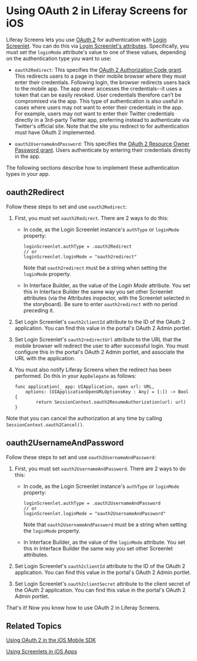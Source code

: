 # Using OAuth 2 in Liferay Screens for iOS

Liferay Screens lets you use 
[OAuth 2](https://oauth.net/2/) 
for authentication with 
[Login Screenlet](/develop/reference/-/knowledge_base/7-0/loginscreenlet-for-ios). 
You can do this via 
[Login Screenlet's attributes](/develop/reference/-/knowledge_base/7-0/loginscreenlet-for-ios#attributes). 
Specifically, you must set the `loginMode` attribute's value to one of these 
values, depending on the authentication type you want to use: 

-   `oauth2Redirect`: This specifies the 
    [OAuth 2 Authorization Code grant](https://oauth.net/2/grant-types/authorization-code/). 
    This redirects users to a page in their mobile browser where they must enter 
    their credentials. Following login, the browser redirects users back to the 
    mobile app. The app never accesses the credentials--it uses a token that can 
    be easily revoked. User credentials therefore can't be compromised via the 
    app. This type of authentication is also useful in cases where users may not 
    want to enter their credentials in the app. For example, users may not want 
    to enter their Twitter credentials directly in a 3rd-party Twitter app, 
    preferring instead to authenticate via Twitter's official site. Note that 
    the site you redirect to for authentication must have OAuth 2 implemented. 

-   `oauth2UsernameAndPassword`: This specifies the 
    [OAuth 2 Resource Owner Password grant](https://oauth.net/2/grant-types/password/). 
    Users authenticate by entering their credentials directly in the app. 

The following sections describe how to implement these authentication types in 
your app. 

## oauth2Redirect

Follow these steps to set and use `oauth2Redirect`: 

1.  First, you must set `oauth2Redirect`. There are 2 ways to do this: 

    -   In code, as the Login Screenlet instance's `authType` or `loginMode` 
        property:

            loginScreenlet.authType = .oauth2Redirect
            // or
            loginScreenlet.loginMode = "oauth2redirect"

        Note that `oauth2redirect` must be a string when setting the `loginMode` 
        property. 

    -   In Interface Builder, as the value of the *Login Mode* attribute. You 
        set this in Interface Builder the same way you set other Screenlet 
        attributes (via the Attributes inspector, with the Screenlet selected in
        the storyboard). Be sure to enter `oauth2redirect` with no period 
        preceding it. 

2.  Set Login Screenlet's `oauth2clientId` attribute to the ID of the OAuth 2 
    application. You can find this value in the portal's OAuth 2 Admin portlet. 

3.  Set Login Screenlet's `oauth2redirectUrl` attribute to the URL that the 
    mobile browser will redirect the user to after successful login. You must 
    configure this in the portal's OAuth 2 Admin portlet, and associate the URL 
    with the application. 

4.  You must also notify Liferay Screens when the redirect has been performed. 
    Do this in your `AppDelegate` as follows: 

        func application(_ app: UIApplication, open url: URL, 
            options: [UIApplicationOpenURLOptionsKey : Any] = [:]) -> Bool {
                return SessionContext.oauth2ResumeAuthorization(url: url)
        }

Note that you can cancel the authorization at any time by calling 
`SessionContext.oauth2Cancel()`. 

## oauth2UsernameAndPassword

Follow these steps to set and use `oauth2UsernameAndPassword`: 

1.  First, you must set `oauth2UsernameAndPassword`. There are 2 ways to do 
    this: 

    -   In code, as the Login Screenlet instance's `authType` or `loginMode` 
        property:

            loginScreenlet.authType = .oauth2UsernameAndPassword
            // or
            loginScreenlet.loginMode = "oauth2UsernameAndPassword"

        Note that `oauth2UsernameAndPassword` must be a string when setting the 
        `loginMode` property. 

    -   In Interface Builder, as the value of the `loginMode` attribute. You set 
        this in Interface Builder the same way you set other Screenlet 
        attributes. 

2.  Set Login Screenlet's `oauth2clientId` attribute to the ID of the OAuth 2 
    application. You can find this value in the portal's OAuth 2 Admin portlet. 

3.  Set Login Screenlet's `oauth2clientSecret` attribute to the client secret of 
    the OAuth 2 application. You can find this value in the portal's OAuth 2 
    Admin portlet. 

That's it! Now you know how to use OAuth 2 in Liferay Screens. 

## Related Topics

[Using OAuth 2 in the iOS Mobile SDK]()

[Using Screenlets in iOS Apps](/develop/tutorials/-/knowledge_base/7-0/using-screenlets-in-ios-apps)
